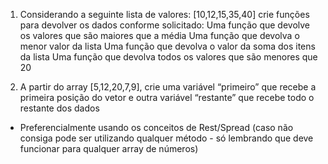 1. Considerando a seguinte lista de valores: [10,12,15,35,40] crie funções para devolver os dados conforme solicitado:
Uma função que devolve os valores que são maiores que a média
Uma função que devolva o menor valor da lista
Uma função que devolva o valor da soma dos itens da lista
Uma função que devolva todos os valores que são menores que 20

2. A partir do array [5,12,20,7,9], crie uma variável “primeiro” que recebe a primeira posição do vetor e outra variável “restante” que recebe todo o restante dos dados
- Preferencialmente usando os conceitos de Rest/Spread (caso não consiga pode ser utilizando qualquer método - só lembrando que deve funcionar para qualquer array de números)